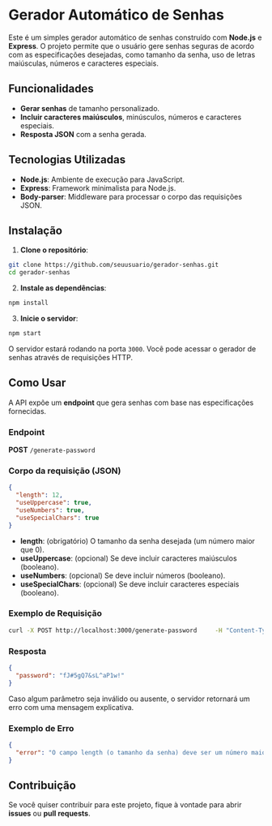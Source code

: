 
# Gerador Automático de Senhas

Este é um simples gerador automático de senhas construído com **Node.js** e **Express**. O projeto permite que o usuário gere senhas seguras de acordo com as especificações desejadas, como tamanho da senha, uso de letras maiúsculas, números e caracteres especiais.

## Funcionalidades

- **Gerar senhas** de tamanho personalizado.
- **Incluir caracteres maiúsculos**, minúsculos, números e caracteres especiais.
- **Resposta JSON** com a senha gerada.

## Tecnologias Utilizadas

- **Node.js**: Ambiente de execução para JavaScript.
- **Express**: Framework minimalista para Node.js.
- **Body-parser**: Middleware para processar o corpo das requisições JSON.

## Instalação

1. **Clone o repositório**:

```bash
git clone https://github.com/seuusuario/gerador-senhas.git
cd gerador-senhas
```

2. **Instale as dependências**:

```bash
npm install
```

3. **Inicie o servidor**:

```bash
npm start
```

O servidor estará rodando na porta `3000`. Você pode acessar o gerador de senhas através de requisições HTTP.

## Como Usar

A API expõe um **endpoint** que gera senhas com base nas especificações fornecidas.

### Endpoint

**POST** `/generate-password`

### Corpo da requisição (JSON)

```json
{
  "length": 12,
  "useUppercase": true,
  "useNumbers": true,
  "useSpecialChars": true
}
```

- **length**: (obrigatório) O tamanho da senha desejada (um número maior que 0).
- **useUppercase**: (opcional) Se deve incluir caracteres maiúsculos (booleano).
- **useNumbers**: (opcional) Se deve incluir números (booleano).
- **useSpecialChars**: (opcional) Se deve incluir caracteres especiais (booleano).

### Exemplo de Requisição

```bash
curl -X POST http://localhost:3000/generate-password     -H "Content-Type: application/json"     -d '{"length": 16, "useUppercase": true, "useNumbers": true, "useSpecialChars": true}'
```

### Resposta

```json
{
  "password": "fJ#5gQ7&sL^aP1w!"
}
```

Caso algum parâmetro seja inválido ou ausente, o servidor retornará um erro com uma mensagem explicativa.

### Exemplo de Erro

```json
{
  "error": "O campo length (o tamanho da senha) deve ser um número maior que 0"
}
```

## Contribuição

Se você quiser contribuir para este projeto, fique à vontade para abrir **issues** ou **pull requests**.

